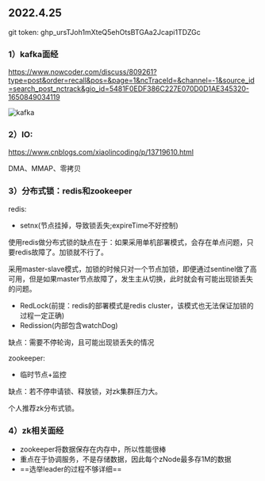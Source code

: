 ## 2022.4.25

git token: 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

### 1）kafka面经

https://www.nowcoder.com/discuss/809261?type=post&order=recall&pos=&page=1&ncTraceId=&channel=-1&source_id=search_post_nctrack&gio_id=5481F0EDF386C227E070D0D1AE345320-1650849034119

![kafka](/home/mdPicture/kafka.png)

### 2）IO:

https://www.cnblogs.com/xiaolincoding/p/13719610.html

DMA、MMAP、零拷贝

### 3）分布式锁：redis和zookeeper

redis:

- setnx(节点挂掉，导致锁丢失;expireTime不好控制)

使用redis做分布式锁的缺点在于：如果采用单机部署模式，会存在单点问题，只要redis故障了。加锁就不行了。

采用master-slave模式，加锁的时候只对一个节点加锁，即便通过sentinel做了高可用，但是如果master节点故障了，发生主从切换，此时就会有可能出现锁丢失的问题。

- RedLock(前提：redis的部署模式是redis cluster，该模式也无法保证加锁的过程一定正确)
- Redission(内部包含watchDog)

缺点：需要不停轮询，且可能出现锁丢失的情况

zookeeper:

- 临时节点+监控

缺点：若不停申请锁、释放锁，对zk集群压力大。

个人推荐zk分布式锁。

### 4）zk相关面经

- zookeeper将数据保存在内存中，所以性能很棒
- 重点在于协调服务，不是存储数据，因此每个zNode最多存1M的数据
- ==选举leader的过程不够详细==

